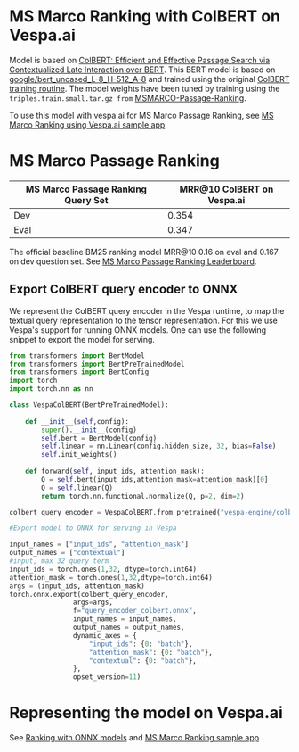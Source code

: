 # MS Marco Ranking with ColBERT on Vespa.ai 

Model is based on [ColBERT: Efficient and Effective Passage Search via Contextualized Late Interaction over BERT](https://arxiv.org/abs/2004.12832). 
This BERT model is based on [google/bert_uncased_L-8_H-512_A-8](https://huggingface.co/google/bert_uncased_L-8_H-512_A-8) and trained using the
original [ColBERT training routine](https://github.com/stanford-futuredata/ColBERT/).
The model weights have been tuned by training using the `triples.train.small.tar.gz from` [MSMARCO-Passage-Ranking](https://github.com/microsoft/MSMARCO-Passage-Ranking). 


To use this model with vespa.ai for MS Marco Passage Ranking, see 
[MS Marco Ranking using Vespa.ai sample app](https://github.com/vespa-engine/sample-apps/tree/master/msmarco-ranking).

# MS Marco Passage Ranking

| MS Marco Passage Ranking Query Set | MRR@10 ColBERT on Vespa.ai |
|------------------------------------|----------------|
| Dev                                | 0.354          |
| Eval                               | 0.347          |

The official baseline BM25 ranking model MRR@10 0.16 on eval and 0.167 on dev question set. 
See [MS Marco Passage Ranking Leaderboard](https://microsoft.github.io/msmarco/).

## Export ColBERT query encoder to ONNX 
We represent the ColBERT query encoder in the Vespa runtime, to map the textual query representation to the tensor representation. For this
we use Vespa's support for running ONNX models. One can use the following snippet to export the model for serving.

```python
from transformers import BertModel
from transformers import BertPreTrainedModel
from transformers import BertConfig
import torch 
import torch.nn as nn

class VespaColBERT(BertPreTrainedModel):
   
    def __init__(self,config):
        super().__init__(config)
        self.bert = BertModel(config)
        self.linear = nn.Linear(config.hidden_size, 32, bias=False)
        self.init_weights()
        
    def forward(self, input_ids, attention_mask):
        Q = self.bert(input_ids,attention_mask=attention_mask)[0]
        Q = self.linear(Q)
        return torch.nn.functional.normalize(Q, p=2, dim=2)  

colbert_query_encoder = VespaColBERT.from_pretrained("vespa-engine/colbert-medium") 

#Export model to ONNX for serving in Vespa 

input_names = ["input_ids", "attention_mask"]
output_names = ["contextual"]
#input, max 32 query term
input_ids = torch.ones(1,32, dtype=torch.int64)
attention_mask = torch.ones(1,32,dtype=torch.int64)
args = (input_ids, attention_mask)
torch.onnx.export(colbert_query_encoder,
                args=args,
                f="query_encoder_colbert.onnx",
                input_names = input_names,
                output_names = output_names,
                dynamic_axes = {
                    "input_ids": {0: "batch"},
                    "attention_mask": {0: "batch"},
                    "contextual": {0: "batch"},
                },
                opset_version=11)
```

# Representing the model on Vespa.ai
See [Ranking with ONNX models](https://docs.vespa.ai/documentation/onnx.html) and [MS Marco Ranking sample app](https://github.com/vespa-engine/sample-apps/tree/master/msmarco-ranking)

